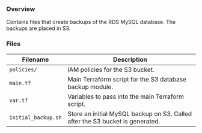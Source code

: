 ### Overview

Contains files that create backups of the RDS MySQL database.  The backups are placed in S3.

### Files

| Filename            | Description                                                                                    |
|---------------------|------------------------------------------------------------------------------------------------|
| `policies/`         | IAM policies for the S3 bucket.                                                                |
| `main.tf`           | Main Terraform script for the S3 database backup module.                                       |
| `var.tf`            | Variables to pass into the main Terraform script.                                              |
| `initial_backup.sh` | Store an initial MySQL backup on S3.  Called after the S3 bucket is generated.                 |